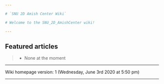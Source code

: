 ```yaml
---

# `SNU 2D Amish Center Wiki`

# Welcome to the SNU_2D_AmishCenter wiki!

---
```


## Featured articles

> * None at the moment

---

Wiki homepage version: 1 (Wednesday, June 3rd 2020 at 5:50 pm)

---
